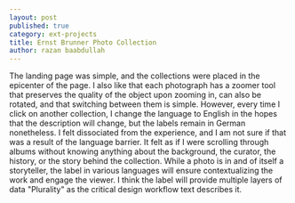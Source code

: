 ```yaml
---
layout: post
published: true
category: ext-projects
title: Ernst Brunner Photo Collection
author: razan baabdullah
---
```

The landing page was simple, and the collections were placed in the epicenter of the page. I also like that each photograph has a zoomer tool that preserves the quality of the object upon zooming in, can also be rotated, and that switching between them is simple. However, every time I click on another collection, I change the language to English in the hopes that the description will change, but the labels remain in German nonetheless. I felt dissociated from the experience, and I am not sure if that was a result of the language barrier. It felt as if I were scrolling through albums without knowing anything about the background, the curator, the history, or the story behind the collection. While a photo is in and of itself a storyteller, the label in various languages will ensure contextualizing the work and engage the viewer. I think the label will provide multiple layers of data "Plurality" as the critical design workflow text describes it. 